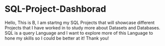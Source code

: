# SQL-Project-Dashborad
Hello, This is B, I am startng my SQL Projects that will showcase different Projects that I have worked in to study more about Datasets and Databases.
SQL is a query Language and I want to explore more of this Language to hone my skills so I could be better at it!
Thank you!
